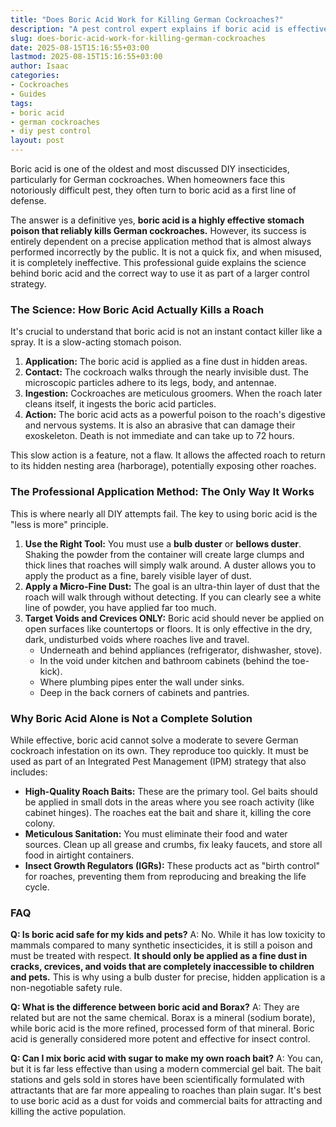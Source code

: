 ```yaml
---
title: "Does Boric Acid Work for Killing German Cockroaches?"
description: "A pest control expert explains if boric acid is effective for German cockroaches. Learn the right way to use it, the critical safety warnings, and why it often fails."
slug: does-boric-acid-work-for-killing-german-cockroaches
date: 2025-08-15T15:16:55+03:00
lastmod: 2025-08-15T15:16:55+03:00
author: Isaac
categories:
- Cockroaches
- Guides
tags:
- boric acid
- german cockroaches
- diy pest control
layout: post
---
```

Boric acid is one of the oldest and most discussed DIY insecticides, particularly for German cockroaches. When homeowners face this notoriously difficult pest, they often turn to boric acid as a first line of defense.

The answer is a definitive yes, **boric acid is a highly effective stomach poison that reliably kills German cockroaches.** However, its success is entirely dependent on a precise application method that is almost always performed incorrectly by the public. It is not a quick fix, and when misused, it is completely ineffective. This professional guide explains the science behind boric acid and the correct way to use it as part of a larger control strategy.

### The Science: How Boric Acid Actually Kills a Roach

It's crucial to understand that boric acid is not an instant contact killer like a spray. It is a slow-acting stomach poison.

1.  **Application:** The boric acid is applied as a fine dust in hidden areas.
2.  **Contact:** The cockroach walks through the nearly invisible dust. The microscopic particles adhere to its legs, body, and antennae.
3.  **Ingestion:** Cockroaches are meticulous groomers. When the roach later cleans itself, it ingests the boric acid particles.
4.  **Action:** The boric acid acts as a powerful poison to the roach's digestive and nervous systems. It is also an abrasive that can damage their exoskeleton. Death is not immediate and can take up to 72 hours.

This slow action is a feature, not a flaw. It allows the affected roach to return to its hidden nesting area (harborage), potentially exposing other roaches.

### The Professional Application Method: The Only Way It Works

This is where nearly all DIY attempts fail. The key to using boric acid is the "less is more" principle.

1.  **Use the Right Tool:** You must use a **bulb duster** or **bellows duster**. Shaking the powder from the container will create large clumps and thick lines that roaches will simply walk around. A duster allows you to apply the product as a fine, barely visible layer of dust.
2.  **Apply a Micro-Fine Dust:** The goal is an ultra-thin layer of dust that the roach will walk through without detecting. If you can clearly see a white line of powder, you have applied far too much.
3.  **Target Voids and Crevices ONLY:** Boric acid should never be applied on open surfaces like countertops or floors. It is only effective in the dry, dark, undisturbed voids where roaches live and travel.
    *   Underneath and behind appliances (refrigerator, dishwasher, stove).
    *   In the void under kitchen and bathroom cabinets (behind the toe-kick).
    *   Where plumbing pipes enter the wall under sinks.
    *   Deep in the back corners of cabinets and pantries.

### Why Boric Acid Alone is Not a Complete Solution

While effective, boric acid cannot solve a moderate to severe German cockroach infestation on its own. They reproduce too quickly. It must be used as part of an Integrated Pest Management (IPM) strategy that also includes:

*   **High-Quality Roach Baits:** These are the primary tool. Gel baits should be applied in small dots in the areas where you see roach activity (like cabinet hinges). The roaches eat the bait and share it, killing the core colony.
*   **Meticulous Sanitation:** You must eliminate their food and water sources. Clean up all grease and crumbs, fix leaky faucets, and store all food in airtight containers.
*   **Insect Growth Regulators (IGRs):** These products act as "birth control" for roaches, preventing them from reproducing and breaking the life cycle.

### FAQ

**Q: Is boric acid safe for my kids and pets?**
A: No. While it has low toxicity to mammals compared to many synthetic insecticides, it is still a poison and must be treated with respect. **It should only be applied as a fine dust in cracks, crevices, and voids that are completely inaccessible to children and pets.** This is why using a bulb duster for precise, hidden application is a non-negotiable safety rule.

**Q: What is the difference between boric acid and Borax?**
A: They are related but are not the same chemical. Borax is a mineral (sodium borate), while boric acid is the more refined, processed form of that mineral. Boric acid is generally considered more potent and effective for insect control.

**Q: Can I mix boric acid with sugar to make my own roach bait?**
A: You can, but it is far less effective than using a modern commercial gel bait. The bait stations and gels sold in stores have been scientifically formulated with attractants that are far more appealing to roaches than plain sugar. It's best to use boric acid as a dust for voids and commercial baits for attracting and killing the active population.
